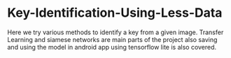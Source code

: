 # Key-Identification-Using-Less-Data
Here we try various methods to identify a key from a given image. Transfer Learning and siamese networks are main parts of the project also saving and using the model in android app using tensorflow lite is also covered.
